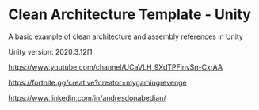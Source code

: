 # Clean Architecture Template - Unity

A basic example of clean architecture and assembly references in Unity

Unity version: 2020.3.12f1

https://www.youtube.com/channel/UCaVLH_9XdTPFinvSn-CxrAA

https://fortnite.gg/creative?creator=mygamingrevenge

https://www.linkedin.com/in/andresdonabedian/
